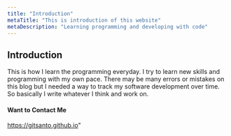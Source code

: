```yaml
---
title: "Introduction"
metaTitle: "This is introduction of this website"
metaDescription: "Learning programming and developing with code"
---
```

## Introduction
This is how I learn the programming everyday. I try to learn new skills and programming with my own pace. There may be many errors or mistakes on this blog but I needed a way to track my software development over time. So basically I write whatever I think and work on.

#### Want to Contact Me 
https://gitsanto.github.io"




